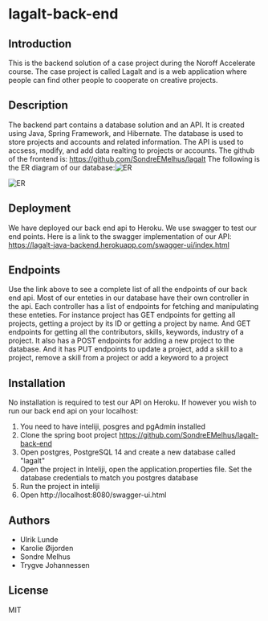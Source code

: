 # lagalt-back-end
## Introduction
This is the backend solution of a case project during the Noroff Accelerate course. The case project is called Lagalt and is a web application where people can find other people to cooperate on creative projects.
## Description
The backend part contains a database solution and an API. It is created using Java, Spring Framework, and Hibernate. The database is used to store projects and accounts and related information. The API is used to accsess, modify, and add data realting to projects or accounts. 
The github of the frontend is: https://github.com/SondreEMelhus/lagalt
The following is the ER diagram of our database:![ER](https://user-images.githubusercontent.com/48794099/197972077-4a696871-3091-4e35-af46-1b782ca87a0c.PNG)

![ER](https://user-images.githubusercontent.com/48794099/197971066-55fcdbec-3d43-47ea-b6e5-8e13da952e3d.PNG)

## Deployment
We have deployed our back end api to Heroku. We use swagger to test our end points.
Here is a link to the swagger implementation of our API: 
https://lagalt-java-backend.herokuapp.com/swagger-ui/index.html

## Endpoints
Use the link above to see a complete list of all the endpoints of our back end api.
Most of our enteties in our database have their own controller in the api. 
Each controller has a list of endpoints for fetching and manipulating these enteties.
For instance project has GET endpoints for getting all projects, getting a project by its ID or getting a project by name. 
And GET endpoints for getting all the contributors, skills, keywords, industry of a project.
It also has a POST endpoints for adding a new project to the database. 
And it has PUT endpoints to update a project, add a skill to a project, remove a skill from a project or add a keyword to a project

## Installation
No installation is required to test our API on Heroku. 
If however you wish to run our back end api on your localhost:
1. You need to have inteliji, posgres and pgAdmin installed
2. Clone the spring boot project https://github.com/SondreEMelhus/lagalt-back-end
3. Open postgres, PostgreSQL 14 and create a new database called "lagalt"
4. Open the project in Inteliji, open the application.properties file. Set the database credentials to match you postgres database
5. Run the project in inteliji
6. Open http://localhost:8080/swagger-ui.html

## Authors
- Ulrik Lunde
- Karolie Øijorden
- Sondre Melhus
- Trygve Johannessen

## License
MIT

